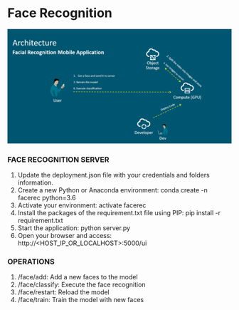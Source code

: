 # Face Recognition

![Architecture](architecture.png)


### FACE RECOGNITION SERVER

1) Update the deployment.json file with your credentials and folders information.
2) Create a new Python or Anaconda environment: conda create -n facerec python=3.6
3) Activate your environment: activate facerec
4) Install the packages of the requirement.txt file using PIP: pip install -r requirement.txt
5) Start the application: python server.py
6) Open your browser and access: http://<HOST_IP_OR_LOCALHOST>:5000/ui


### OPERATIONS

1) /face/add: Add a new faces to the model
2) /face/classify: Execute the face recognition
3) /face/restart: Reload the model
4) /face/train: Train the model with new faces